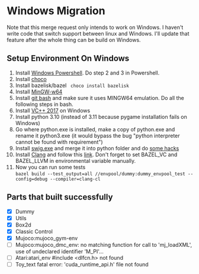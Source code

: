 # Windows Migration

Note that this merge request only intends to work on Windows. I haven't write code that switch support between linux and Windows. I'll update that feature after the whole thing can be build on Windows.

## Setup Environment On Windows

1. Install [Windows Powershell](https://learn.microsoft.com/en-us/powershell/scripting/install/installing-powershell-on-windows?view=powershell-7.2). Do step 2 and 3 in Powershell.
2. Install [choco](https://chocolatey.org/install#individual)
3. Install bazelisk/bazel ``` choco install bazelisk```
4. Install [MinGW-w64](https://www.mingw-w64.org/)
5. Install [git bash](https://gitforwindows.org/) and make sure it uses MINGW64 emulation. Do all the following steps in bash.
6. Install [VC++ 2017](https://www.google.com/url?q=https://aka.ms/vs/15/release/vs_buildtools.exe&sa=D&source=docs&ust=1667504254128145&usg=AOvVaw3jOTmoHfuzAHgaScSgsmlE) on Windows
7. Install python 3.10 (instead of 3.11 because pygame installation fails on Windows)
8. Go where python.exe is installed, make a copy of python.exe and rename it python3.exe (it would bypass the bug "python interpreter cannot be found with requirement")
9. Install [swig.exe](https://sourceforge.net/projects/swig/files/swigwin/swigwin-4.1.0/swigwin-4.1.0.zip/download?use_mirror=gigenet) and merge it into python folder and do [some hacks](https://stackoverflow.com/questions/44504899/installing-pocketsphinx-python-module-command-swig-exe-failed)
10. Install [Clang](https://bazel.build/configure/windows#using) and follow this [link](https://github.com/llvm/llvm-project/releases/tag/llvmorg-15.0.2). Don't forget to set BAZEL_VC and BAZEL_LLVM in environmental variable manually.
11. Now you can run some tests  
```bazel build --test_output=all //envpool/dummy:dummy_envpool_test --config=debug --compiler=clang-cl```



## Parts that built successfully
- [x] Dummy
- [x] Utils
- [x] Box2d
- [x] Classic Control
- [x] Mujoco:mujoco_gym-env
- [ ] Mujoco:mujoco_dmc_env:  no matching function for call to 'mj_loadXML', use of undeclared identifier 'M_PI'...
- [ ] Atari:atari_env  #include <dlfcn.h> not found
- [ ] Toy_text fatal error: 'cuda_runtime_api.h' file not found